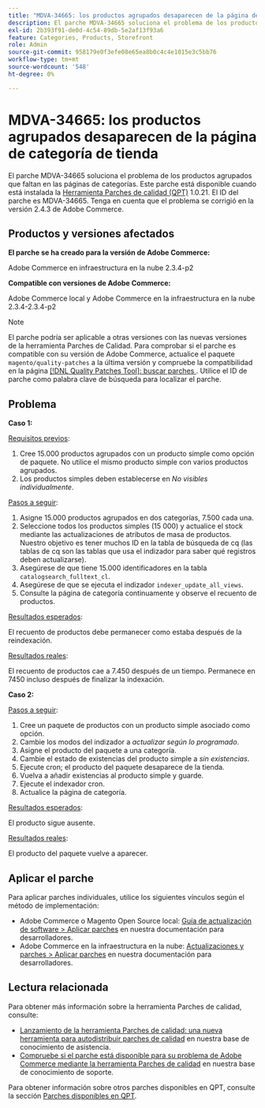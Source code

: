```yaml
---
title: "MDVA-34665: los productos agrupados desaparecen de la página de categoría de tienda"
description: El parche MDVA-34665 soluciona el problema de los productos agrupados que faltan en las páginas de categorías. Este parche está disponible cuando está instalada la [Quality Patches Tool (QPT)](/help/announcements/adobe-commerce-announcements/magento-quality-patches-released-new-tool-to-self-serve-quality-patches.md) 1.0.21. El ID del parche es MDVA-34665. Tenga en cuenta que el problema se corrigió en la versión 2.4.3 de Adobe Commerce.
exl-id: 2b393f91-de0d-4c54-89db-5e2af13f93a6
feature: Categories, Products, Storefront
role: Admin
source-git-commit: 958179e0f3efe08e65ea8b0c4c4e1015e3c5bb76
workflow-type: tm+mt
source-wordcount: '548'
ht-degree: 0%

---
```


# MDVA-34665: los productos agrupados desaparecen de la página de categoría de tienda

El parche MDVA-34665 soluciona el problema de los productos agrupados que faltan en las páginas de categorías. Este parche está disponible cuando está instalada la [Herramienta Parches de calidad (QPT)](/help/announcements/adobe-commerce-announcements/magento-quality-patches-released-new-tool-to-self-serve-quality-patches.md) 1.0.21. El ID del parche es MDVA-34665. Tenga en cuenta que el problema se corrigió en la versión 2.4.3 de Adobe Commerce.

## Productos y versiones afectados

**El parche se ha creado para la versión de Adobe Commerce:**

Adobe Commerce en infraestructura en la nube 2.3.4-p2

**Compatible con versiones de Adobe Commerce:**

Adobe Commerce local y Adobe Commerce en la infraestructura en la nube 2.3.4-2.3.4-p2

>[!NOTE]
>
>El parche podría ser aplicable a otras versiones con las nuevas versiones de la herramienta Parches de Calidad. Para comprobar si el parche es compatible con su versión de Adobe Commerce, actualice el paquete `magento/quality-patches` a la última versión y compruebe la compatibilidad en la página [[!DNL Quality Patches Tool]: buscar parches ](https://devdocs.magento.com/quality-patches/tool.html#patch-grid). Utilice el ID de parche como palabra clave de búsqueda para localizar el parche.

## Problema

**Caso 1:**

<u>Requisitos previos</u>:

1. Cree 15.000 productos agrupados con un producto simple como opción de paquete. No utilice el mismo producto simple con varios productos agrupados.
1. Los productos simples deben establecerse en *No visibles individualmente*.

<u>Pasos a seguir</u>:

1. Asigne 15.000 productos agrupados en dos categorías, 7.500 cada una.
1. Seleccione todos los productos simples (15 000) y actualice el stock mediante las actualizaciones de atributos de masa de productos. Nuestro objetivo es tener muchos ID en la tabla de búsqueda de cq (las tablas de cq son las tablas que usa el indizador para saber qué registros deben actualizarse).
1. Asegúrese de que tiene 15.000 identificadores en la tabla `catalogsearch_fulltext_cl`.
1. Asegúrese de que se ejecuta el indizador `indexer_update_all_views`.
1. Consulte la página de categoría continuamente y observe el recuento de productos.

<u>Resultados esperados</u>:

El recuento de productos debe permanecer como estaba después de la reindexación.

<u>Resultados reales</u>:

El recuento de productos cae a 7.450 después de un tiempo. Permanece en 7450 incluso después de finalizar la indexación.

**Caso 2:**

<u>Pasos a seguir</u>:

1. Cree un paquete de productos con un producto simple asociado como opción.
1. Cambie los modos del indizador a *actualizar según lo programado*.
1. Asigne el producto del paquete a una categoría.
1. Cambie el estado de existencias del producto simple a *sin existencias*.
1. Ejecute cron; el producto del paquete desaparece de la tienda.
1. Vuelva a añadir existencias al producto simple y guarde.
1. Ejecute el indexador cron.
1. Actualice la página de categoría.

<u>Resultados esperados</u>:

El producto sigue ausente.

<u>Resultados reales</u>:

El producto del paquete vuelve a aparecer.

## Aplicar el parche

Para aplicar parches individuales, utilice los siguientes vínculos según el método de implementación:

* Adobe Commerce o Magento Open Source local: [Guía de actualización de software > Aplicar parches](https://devdocs.magento.com/guides/v2.4/comp-mgr/patching/mqp.html) en nuestra documentación para desarrolladores.
* Adobe Commerce en la infraestructura en la nube: [Actualizaciones y parches > Aplicar parches](https://devdocs.magento.com/cloud/project/project-patch.html) en nuestra documentación para desarrolladores.

## Lectura relacionada

Para obtener más información sobre la herramienta Parches de calidad, consulte:

* [Lanzamiento de la herramienta Parches de calidad: una nueva herramienta para autodistribuir parches de calidad](/help/announcements/adobe-commerce-announcements/magento-quality-patches-released-new-tool-to-self-serve-quality-patches.md) en nuestra base de conocimiento de asistencia.
* [Compruebe si el parche está disponible para su problema de Adobe Commerce mediante la herramienta Parches de calidad](/help/support-tools/patches-available-in-qpt-tool/check-patch-for-magento-issue-with-magento-quality-patches.md) en nuestra base de conocimiento de soporte.

Para obtener información sobre otros parches disponibles en QPT, consulte la sección [Parches disponibles en QPT](https://support.magento.com/hc/en-us/sections/360010506631-Patches-available-in-MQP-tool-).

